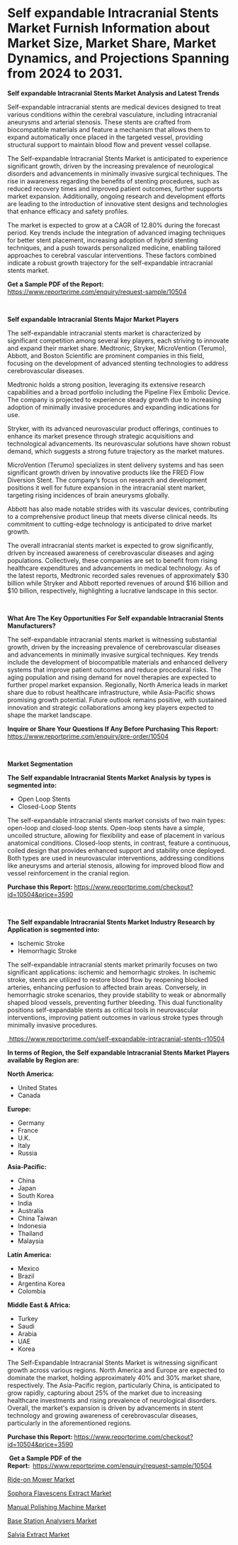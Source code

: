 <p><h1>Self expandable Intracranial Stents Market Furnish Information about Market Size, Market Share, Market Dynamics, and Projections Spanning from 2024 to 2031.</h1></p><p><strong>Self expandable Intracranial Stents Market Analysis and Latest Trends</strong></p>
<p><p>Self-expandable intracranial stents are medical devices designed to treat various conditions within the cerebral vasculature, including intracranial aneurysms and arterial stenosis. These stents are crafted from biocompatible materials and feature a mechanism that allows them to expand automatically once placed in the targeted vessel, providing structural support to maintain blood flow and prevent vessel collapse.</p><p>The Self-expandable Intracranial Stents Market is anticipated to experience significant growth, driven by the increasing prevalence of neurological disorders and advancements in minimally invasive surgical techniques. The rise in awareness regarding the benefits of stenting procedures, such as reduced recovery times and improved patient outcomes, further supports market expansion. Additionally, ongoing research and development efforts are leading to the introduction of innovative stent designs and technologies that enhance efficacy and safety profiles.</p><p>The market is expected to grow at a CAGR of 12.80% during the forecast period. Key trends include the integration of advanced imaging techniques for better stent placement, increasing adoption of hybrid stenting techniques, and a push towards personalized medicine, enabling tailored approaches to cerebral vascular interventions. These factors combined indicate a robust growth trajectory for the self-expandable intracranial stents market.</p></p>
<p><strong>Get a Sample PDF of the Report:&nbsp;</strong> <a href="https://www.reportprime.com/enquiry/request-sample/10504">https://www.reportprime.com/enquiry/request-sample/10504</a></p>
<p>&nbsp;</p>
<p><strong>Self expandable Intracranial Stents Major Market Players</strong></p>
<p><p>The self-expandable intracranial stents market is characterized by significant competition among several key players, each striving to innovate and expand their market share. Medtronic, Stryker, MicroVention (Terumo), Abbott, and Boston Scientific are prominent companies in this field, focusing on the development of advanced stenting technologies to address cerebrovascular diseases.</p><p>Medtronic holds a strong position, leveraging its extensive research capabilities and a broad portfolio including the Pipeline Flex Embolic Device. The company is projected to experience steady growth due to increasing adoption of minimally invasive procedures and expanding indications for use.</p><p>Stryker, with its advanced neurovascular product offerings, continues to enhance its market presence through strategic acquisitions and technological advancements. Its neurovascular solutions have shown robust demand, which suggests a strong future trajectory as the market matures.</p><p>MicroVention (Terumo) specializes in stent delivery systems and has seen significant growth driven by innovative products like the FRED Flow Diversion Stent. The company’s focus on research and development positions it well for future expansion in the intracranial stent market, targeting rising incidences of brain aneurysms globally.</p><p>Abbott has also made notable strides with its vascular devices, contributing to a comprehensive product lineup that meets diverse clinical needs. Its commitment to cutting-edge technology is anticipated to drive market growth.</p><p>The overall intracranial stents market is expected to grow significantly, driven by increased awareness of cerebrovascular diseases and aging populations. Collectively, these companies are set to benefit from rising healthcare expenditures and advancements in medical technology. As of the latest reports, Medtronic recorded sales revenues of approximately $30 billion while Stryker and Abbott reported revenues of around $16 billion and $10 billion, respectively, highlighting a lucrative landscape in this sector.</p></p>
<p>&nbsp;</p>
<p><strong>What Are The Key Opportunities For Self expandable Intracranial Stents Manufacturers?</strong></p>
<p><p>The self-expandable intracranial stents market is witnessing substantial growth, driven by the increasing prevalence of cerebrovascular diseases and advancements in minimally invasive surgical techniques. Key trends include the development of biocompatible materials and enhanced delivery systems that improve patient outcomes and reduce procedural risks. The aging population and rising demand for novel therapies are expected to further propel market expansion. Regionally, North America leads in market share due to robust healthcare infrastructure, while Asia-Pacific shows promising growth potential. Future outlook remains positive, with sustained innovation and strategic collaborations among key players expected to shape the market landscape.</p></p>
<p><strong>Inquire or Share Your Questions If Any Before Purchasing This Report:</strong> <a href="https://www.reportprime.com/enquiry/pre-order/10504">https://www.reportprime.com/enquiry/pre-order/10504</a></p>
<p>&nbsp;</p>
<p><strong>Market Segmentation</strong></p>
<p><strong>The Self expandable Intracranial Stents Market Analysis by types is segmented into:</strong></p>
<p><ul><li>Open Loop Stents</li><li>Closed-Loop Stents</li></ul></p>
<p><p>The self-expandable intracranial stents market consists of two main types: open-loop and closed-loop stents. Open-loop stents have a simple, uncoiled structure, allowing for flexibility and ease of placement in various anatomical conditions. Closed-loop stents, in contrast, feature a continuous, coiled design that provides enhanced support and stability once deployed. Both types are used in neurovascular interventions, addressing conditions like aneurysms and arterial stenosis, allowing for improved blood flow and vessel reinforcement in the cranial region.</p></p>
<p><strong>Purchase this Report:&nbsp;</strong><a href="https://www.reportprime.com/checkout?id=10504&price=3590">https://www.reportprime.com/checkout?id=10504&price=3590</a></p>
<p>&nbsp;</p>
<p><strong>The Self expandable Intracranial Stents Market Industry Research by Application is segmented into:</strong></p>
<p><ul><li>Ischemic Stroke</li><li>Hemorrhagic Stroke</li></ul></p>
<p><p>The self-expandable intracranial stents market primarily focuses on two significant applications: ischemic and hemorrhagic strokes. In ischemic stroke, stents are utilized to restore blood flow by reopening blocked arteries, enhancing perfusion to affected brain areas. Conversely, in hemorrhagic stroke scenarios, they provide stability to weak or abnormally shaped blood vessels, preventing further bleeding. This dual functionality positions self-expandable stents as critical tools in neurovascular interventions, improving patient outcomes in various stroke types through minimally invasive procedures.</p></p>
<p><a href="https://www.reportprime.com/self-expandable-intracranial-stents-r10504">&nbsp;https://www.reportprime.com/self-expandable-intracranial-stents-r10504</a></p>
<p><strong>In terms of Region, the Self expandable Intracranial Stents Market Players available by Region are:</strong></p>
<p>
    <p> <strong> North America: </strong>
        <ul>
            <li>United States</li>
            <li>Canada</li>
        </ul>
        </p> 
    <p> <strong> Europe: </strong>
        <ul>
            <li>Germany</li>
            <li>France</li>
            <li>U.K.</li>
            <li>Italy</li>
            <li>Russia</li>
        </ul>
        </p> 
    <p> <strong> Asia-Pacific: </strong>
        <ul>
            <li>China</li>
            <li>Japan</li>
            <li>South Korea</li>
            <li>India</li>
            <li>Australia</li>
            <li>China Taiwan</li>
            <li>Indonesia</li>
            <li>Thailand</li>
            <li>Malaysia</li>
        </ul>
        </p> 
    <p> <strong> Latin America: </strong>
        <ul>
            <li>Mexico</li>
            <li>Brazil</li>
            <li>Argentina Korea</li>
            <li>Colombia</li>
        </ul>
        </p> 
    <p> <strong> Middle East & Africa: </strong>
        <ul>
            <li>Turkey</li>
            <li>Saudi</li>
            <li>Arabia</li>
            <li>UAE</li>
            <li>Korea</li>
        </ul>
    </p>
    </p>
<p><p>The Self-Expandable Intracranial Stents Market is witnessing significant growth across various regions. North America and Europe are expected to dominate the market, holding approximately 40% and 30% market share, respectively. The Asia-Pacific region, particularly China, is anticipated to grow rapidly, capturing about 25% of the market due to increasing healthcare investments and rising prevalence of neurological disorders. Overall, the market's expansion is driven by advancements in stent technology and growing awareness of cerebrovascular diseases, particularly in the aforementioned regions.</p></p>
<p><strong>Purchase this Report: </strong><a href="https://www.reportprime.com/checkout?id=10504&price=3590">https://www.reportprime.com/checkout?id=10504&price=3590</a></p>
<p>&nbsp;<strong>Get a Sample PDF of the Report:&nbsp;&nbsp;</strong><a href="https://www.reportprime.com/enquiry/request-sample/10504">https://www.reportprime.com/enquiry/request-sample/10504</a></p>
<p><strong></strong></p>
<p><p><a href="https://medium.com/@daveblock08/the-ride-on-mower-market-has-experienced-impressive-growth-in-recent-years-expanding-its-market-684528e9b0e6">Ride-on Mower Market</a></p><p><a href="https://www.linkedin.com/pulse/what-innovations-shaping-sophora-flavescens-extract-market-fqcqe?trackingId=4WrUVVrUSyKAFiOcjwXHnQ%3D%3D">Sophora Flavescens Extract Market</a></p><p><a href="https://issuu.com/reportprime-2/docs/manual-polishing-machine-market-siz_580764b20b7905">Manual Polishing Machine Market</a></p><p><a href="https://medium.com/@daveblock08/the-base-station-analysers-market-prioritizes-cost-control-and-efficiency-enhancement-7a2b5210d593">Base Station Analysers Market</a></p><p><a href="https://www.linkedin.com/pulse/emerging-salvia-extract-market-opportunities-analysis-investors-avtre?trackingId=umndVkc5R5mp2g6214zlOQ%3D%3D">Salvia Extract Market</a></p></p>